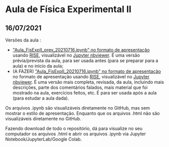 # Aula de Física Experimental II

## 16/07/2021


Versões da aula :

- ["Aula_FisExpII_prev_20210716.ipynb" no formato de apresentação](https://nbviewer.jupyter.org/format/slides/github/rcolistete/Fisica_Experimental_II_UFES_Alegre/blob/main/Aulas/Aula_20210716/Aula_FisExpII_prev_20210716.ipynb?flush_cache=true#/) usando [RISE](https://rise.readthedocs.io/), visualizável no [Jupyter nbviewer](https://nbviewer.jupyter.org/). É uma versão prévia/prevista da aula, para ser usada antes (para se preparar para a aula) e no início da aula;
- (A FAZER) ["Aula_FisExpII_20210716.ipynb" no formato de apresentação](https://nbviewer.jupyter.org/format/slides/github/rcolistete/Fisica_Experimental_II_UFES_Alegre/blob/main/Aulas/Aula_20210716/Aula_FisExpII_20210716.ipynb?flush_cache=true#/)  no formato de apresentação usando [RISE](https://rise.readthedocs.io/), visualizável no [Jupyter nbviewer](https://nbviewer.jupyter.org/). É uma versão mais completa, revisada, da aula, incluindo mais descrições, parte dos comentários falados, mais material que foi mostrado na aula, exercícios feitos, etc. É para ser usada após a aula (para estudar a aula dada).

Os arquivos .ipynb são visualizáveis diretamente no GitHub, mas sem mostrar o estilo de  apresentação. Enquanto que os arquivos .html não são visualizáveis diretamente no GitHub.

Fazendo download de todo o repositório, dá para visualize no seu computador os arquivos .html e abrir os arquivos .ipynb via Jupyter Notebook/JupyterLab/Google Colab.

